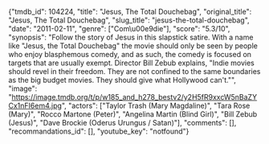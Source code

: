{"tmdb_id": 104224, "title": "Jesus, The Total Douchebag", "original_title": "Jesus, The Total Douchebag", "slug_title": "jesus-the-total-douchebag", "date": "2011-02-11", "genre": ["Com\u00e9die"], "score": "5.3/10", "synopsis": "Follow the story of Jesus in this slapstick satire. With a name like \"Jesus, the Total Douchebag\" the movie should only be seen by people who enjoy blasphemous comedy, and as such, the comedy is focused on targets that are usually exempt. Director Bill Zebub explains, \"Indie movies should revel in their freedom. They are not confined to the same boundaries as the big budget movies. They should give what Hollywood can't.\"", "image": "https://image.tmdb.org/t/p/w185_and_h278_bestv2/y2H5fR9xxcW5nBaZYCx1nFI6em4.jpg", "actors": ["Taylor Trash (Mary Magdaline)", "Tara Rose (Mary)", "Rocco Martone (Peter)", "Angelina Martin (Blind Girl)", "Bill Zebub (Jesus)", "Dave Brockie (Oderus Urungus / Satan)"], "comments": [], "recommandations_id": [], "youtube_key": "notfound"}